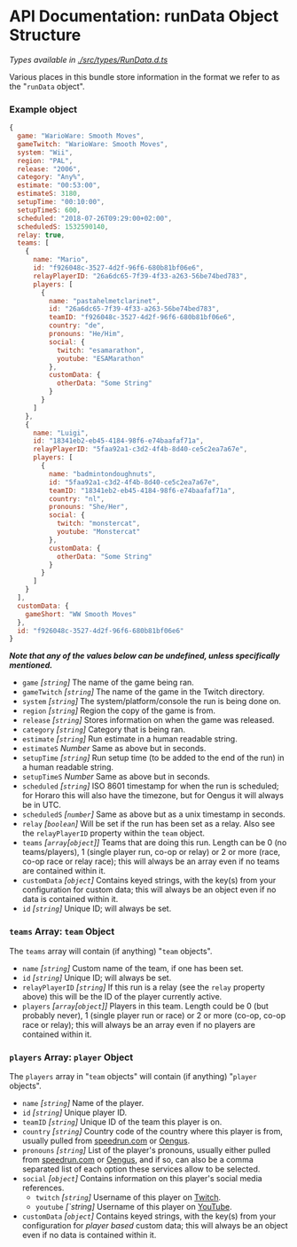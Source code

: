 # API Documentation: runData Object Structure

*Types available in [./src/types/RunData.d.ts](../../src/types/RunData.d.ts)*

Various places in this bundle store information in the format we refer to as the "`runData` object".


### Example object
```javascript
{
  game: "WarioWare: Smooth Moves",
  gameTwitch: "WarioWare: Smooth Moves",
  system: "Wii",
  region: "PAL",
  release: "2006",
  category: "Any%",
  estimate: "00:53:00",
  estimateS: 3180,
  setupTime: "00:10:00",
  setupTimeS: 600,
  scheduled: "2018-07-26T09:29:00+02:00",
  scheduledS: 1532590140,
  relay: true,
  teams: [
    {
      name: "Mario",
      id: "f926048c-3527-4d2f-96f6-680b81bf06e6",
      relayPlayerID: "26a6dc65-7f39-4f33-a263-56be74bed783",
      players: [
        {
          name: "pastahelmetclarinet",
          id: "26a6dc65-7f39-4f33-a263-56be74bed783",
          teamID: "f926048c-3527-4d2f-96f6-680b81bf06e6",
          country: "de",
          pronouns: "He/Him",
          social: {
            twitch: "esamarathon",
            youtube: "ESAMarathon"
          },
          customData: {
            otherData: "Some String"
          }
        }
      ]
    },
    {
      name: "Luigi",
      id: "18341eb2-eb45-4184-98f6-e74baafaf71a",
      relayPlayerID: "5faa92a1-c3d2-4f4b-8d40-ce5c2ea7a67e",
      players: [
        {
          name: "badmintondoughnuts",
          id: "5faa92a1-c3d2-4f4b-8d40-ce5c2ea7a67e",
          teamID: "18341eb2-eb45-4184-98f6-e74baafaf71a",
          country: "nl",
          pronouns: "She/Her",
          social: {
            twitch: "monstercat",
            youtube: "Monstercat"
          },
          customData: {
            otherData: "Some String"
          }
        }
      ]
    }
  ],
  customData: {
    gameShort: "WW Smooth Moves"
  },
  id: "f926048c-3527-4d2f-96f6-680b81bf06e6"
}
```

***Note that any of the values below can be undefined, unless specifically mentioned.***

- `game` *[`string`]* The name of the game being ran.
- `gameTwitch` *[`string`]* The name of the game in the Twitch directory.
- `system` *[`string`]* The system/platform/console the run is being done on.
- `region` *[`string`]* Region the copy of the game is from.
- `release` *[`string`]* Stores information on when the game was released.
- `category` *[`string`]* Category that is being ran.
- `estimate` *[`string`]* Run estimate in a human readable string.
- `estimateS` *Number* Same as above but in seconds.
- `setupTime` *[`string`]* Run setup time (to be added to the end of the run) in a human readable string.
- `setupTimeS` *Number* Same as above but in seconds.
- `scheduled` *[`string`]* ISO 8601 timestamp for when the run is scheduled; for Horaro this will also have the timezone, but for Oengus it will always be in UTC.
- `scheduledS` *[`number`]* Same as above but as a unix timestamp in seconds.
- `relay` *[`boolean`]* Will be set if the run has been set as a relay. Also see the `relayPlayerID` property within the `team` object.
- `teams` *[`array`[`object`]]* Teams that are doing this run. Length can be 0 (no teams/players), 1 (single player run, co-op or relay) or 2 or more (race, co-op race or relay race); this will always be an array even if no teams are contained within it.
- `customData` *[`object`]* Contains keyed strings, with the key(s) from your configuration for custom data; this will always be an object even if no data is contained within it.
- `id` *[`string`]* Unique ID; will always be set.


### `teams` Array: `team` Object

The `teams` array will contain (if anything) "`team` objects".

- `name` *[`string`]* Custom name of the team, if one has been set.
- `id` *[`string`]* Unique ID; will always be set.
- `relayPlayerID` *[`string`]* If this run is a relay (see the `relay` property above) this will be the ID of the player currently active.
- `players` *[`array`[`object`]]* Players in this team. Length could be 0 (but probably never), 1 (single player run or race) or 2 or more (co-op, co-op race or relay); this will always be an array even if no players are contained within it.


### `players` Array: `player` Object

The `players` array in "`team` objects" will contain (if anything) "`player` objects".

- `name` *[`string`]* Name of the player.
- `id` *[`string`]* Unique player ID.
- `teamID` *[`string`]* Unique ID of the team this player is on.
- `country` *[`string`]* Country code of the country where this player is from, usually pulled from [speedrun.com](https://www.speedrun.com) or [Oengus](https://oengus.io).
- `pronouns` *[`string`]* List of the player's pronouns, usually either pulled from [speedrun.com](https://www.speedrun.com) or [Oengus](https://oengus.io), and if so, can also be a comma separated list of each option these services allow to be selected.
- `social` *[`object`]* Contains information on this player's social media references.
  - `twitch` *[`string`]* Username of this player on [Twitch](https://www.twitch.tv).
  - `youtube` *[`string]* Username of this player on [YouTube](https://www.youtube.com/).
- `customData` *[`object`]* Contains keyed strings, with the key(s) from your configuration for *player based* custom data; this will always be an object even if no data is contained within it.

